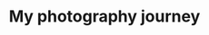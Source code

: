 ---
title: My photography journey
description: Author Steven
img: ../../_nuxt/assets/images/image0.jpg
alt: my first blog post
---